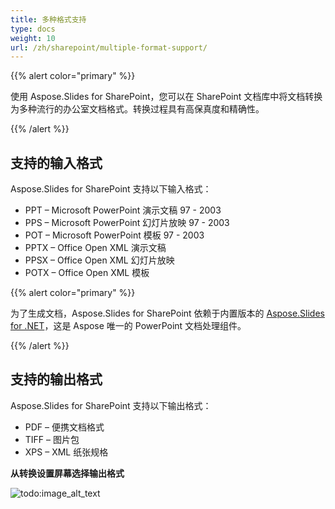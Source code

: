 ```yaml
---
title: 多种格式支持
type: docs
weight: 10
url: /zh/sharepoint/multiple-format-support/
---
```


{{% alert color="primary" %}} 

使用 Aspose.Slides for SharePoint，您可以在 SharePoint 文档库中将文档转换为多种流行的办公室文档格式。转换过程具有高保真度和精确性。 

{{% /alert %}} 
## **支持的输入格式**
Aspose.Slides for SharePoint 支持以下输入格式：

- PPT – Microsoft PowerPoint 演示文稿 97 - 2003
- PPS – Microsoft PowerPoint 幻灯片放映 97 - 2003
- POT – Microsoft PowerPoint 模板 97 - 2003
- PPTX – Office Open XML 演示文稿
- PPSX – Office Open XML 幻灯片放映
- POTX – Office Open XML 模板

{{% alert color="primary" %}} 

为了生成文档，Aspose.Slides for SharePoint 依赖于内置版本的 [Aspose.Slides for .NET](http://www.aspose.com/categories/.net-components/aspose.slides-for-.net/default.aspx)，这是 Aspose 唯一的 PowerPoint 文档处理组件。

{{% /alert %}}
## **支持的输出格式**
Aspose.Slides for SharePoint 支持以下输出格式：

- PDF – 便携文档格式
- TIFF – 图片包
- XPS – XML 纸张规格

**从转换设置屏幕选择输出格式** 

![todo:image_alt_text](multiple-format-support_1.png)